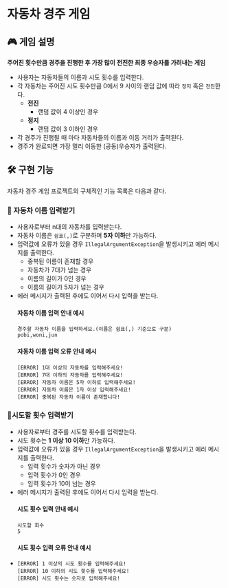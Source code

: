 # 자동차 경주 게임

## 🎮 게임 설명
**주어진 횟수만큼 경주을 진행한 후 가장 많이 전진한 최종 우승자를 가려내는 게임**
* 사용자는 자동차들의 이름과 시도 횟수를 입력한다.
* 각 자동차는 주어진 시도 횟수만큼 0에서 9 사이의 랜덤 값에 따라 `정지` 혹은 `전진`한다.
  * **전진**
    * 랜덤 값이 4 이상인 경우
  * **정지**
    * 랜덤 값이 3 이하인 경우
* 각 경주가 진행될 때 마다 자동차들의 이름과 이동 거리가 출력된다.
* 경주가 완료되면 가장 멀리 이동한 (공동)우승자가 출력된다.

## 🛠️ 구현 기능
자동차 경주 게임 프로젝트의 구체적인 기능 목록은 다음과 같다.

### 📍 자동차 이름 입력받기
* 사용자로부터 n대의 자동차를 입력받는다.
* 자동차 이름은 `쉼표(,)`로 구분하며 **5자 이하**만 가능하다.
* 입력값에 오류가 있을 경우 `IllegalArgumentException`을 발생시키고 에러 메시지를 출력한다.
  * 중복된 이름이 존재할 경우
  * 자동차가 7대가 넘는 경우
  * 이름의 길이가 0인 경우
  * 이름의 길이가 5자가 넘는 경우
* 에러 메시지가 출력된 후에도 이어서 다시 입력을 받는다.
  #### 자동차 이름 입력 안내 예시
  ```text
  경주할 자동차 이름을 입력하세요.(이름은 쉼표(,) 기준으로 구분)
  pobi,woni,jun
  ``` 
  #### 자동차 이름 입력 오류 안내 예시
  ```text
  [ERROR] 1대 이상의 자동차를 입력해주세요!
  [ERROR] 7대 이하의 자동차를 입력해주세요!
  [ERROR] 자동차 이름은 5자 이하로 입력해주세요!
  [ERROR] 자동차 이름은 1자 이상 입력해주세요!
  [ERROR] 중복된 자동차 이름이 존재합니다!
  ```

### 📍시도할 횟수 입력받기
* 사용자로부터 경주를 시도할 횟수를 입력받는다.
* 시도 횟수는 **1 이상 10 이하**만 가능하다.
* 입력값에 오류가 있을 경우 `IllegalArgumentException`을 발생시키고 에러 메시지를 출력한다.
  * 입력 횟수가 숫자가 아닌 경우
  * 입력 횟수가 0인 경우
  * 입력 횟수가 10이 넘는 경우
* 에러 메시지가 출력된 후에도 이어서 다시 입력을 받는다.
  #### 시도 횟수 입력 안내 예시 
  ```text
  시도할 회수
  5
  ```
  #### 시도 횟수 입력 오류 안내 예시
* ```text
  [ERROR] 1 이상의 시도 횟수를 입력해주세요!
  [ERROR] 10 이하의 시도 횟수를 입력해주세요!
  [ERROR] 시도 횟수는 숫자로 입력해주세요!
  ```